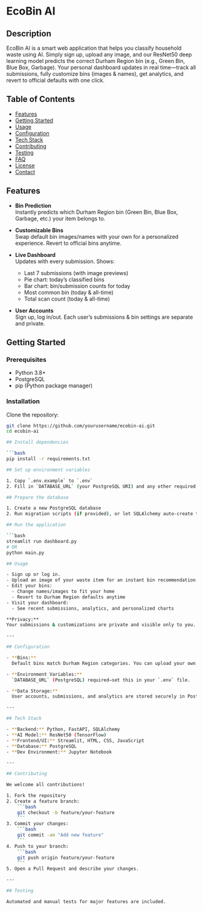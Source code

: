 # EcoBin AI

## Description
EcoBin AI is a smart web application that helps you classify household waste using AI. Simply sign up, upload any image, and our ResNet50 deep learning model predicts the correct Durham Region bin (e.g., Green Bin, Blue Box, Garbage). Your personal dashboard updates in real time—track all submissions, fully customize bins (images & names), get analytics, and revert to official defaults with one click.

## Table of Contents
- [Features](#features)
- [Getting Started](#getting-started)
- [Usage](#usage)
- [Configuration](#configuration)
- [Tech Stack](#tech-stack)
- [Contributing](#contributing)
- [Testing](#testing)
- [FAQ](#faq)
- [License](#license)
- [Contact](#contact)

## Features

- **Bin Prediction**  
  Instantly predicts which Durham Region bin (Green Bin, Blue Box, Garbage, etc.) your item belongs to.

- **Customizable Bins**  
  Swap default bin images/names with your own for a personalized experience. Revert to official bins anytime.

- **Live Dashboard**  
  Updates with every submission. Shows:
  - Last 7 submissions (with image previews)
  - Pie chart: today’s classified bins
  - Bar chart: bin/submission counts for today
  - Most common bin (today & all-time)
  - Total scan count (today & all-time)

- **User Accounts**  
  Sign up, log in/out. Each user’s submissions & bin settings are separate and private.

## Getting Started

### Prerequisites
- Python 3.8+
- PostgreSQL
- pip (Python package manager)

### Installation

Clone the repository:

```bash
git clone https://github.com/yourusername/ecobin-ai.git
cd ecobin-ai

## Install dependencies

```bash
pip install -r requirements.txt

## Set up environment variables

1. Copy `.env.example` to `.env`
2. Fill in `DATABASE_URL` (your PostgreSQL URI) and any other required variables

## Prepare the database

1. Create a new PostgreSQL database
2. Run migration scripts (if provided), or let SQLAlchemy auto-create tables on first run

## Run the application

```bash
streamlit run dashboard.py
# OR
python main.py

## Usage

- Sign up or log in.
- Upload an image of your waste item for an instant bin recommendation.
- Edit your bins:
  - Change names/images to fit your home
  - Revert to Durham Region defaults anytime
- Visit your dashboard:
  - See recent submissions, analytics, and personalized charts

**Privacy:**  
Your submissions & customizations are private and visible only to you.

---

## Configuration

- **Bins:**  
  Default bins match Durham Region categories. You can upload your own images and rename bins at any time.

- **Environment Variables:**  
  `DATABASE_URL` (PostgreSQL) required—set this in your `.env` file.

- **Data Storage:**  
  User accounts, submissions, and analytics are stored securely in PostgreSQL. Uploaded images are processed and deleted after 30 minutes for privacy.

---

## Tech Stack

- **Backend:** Python, FastAPI, SQLAlchemy
- **AI Model:** ResNet50 (TensorFlow)
- **Frontend/UI:** Streamlit, HTML, CSS, JavaScript
- **Database:** PostgreSQL
- **Dev Environment:** Jupyter Notebook

---

## Contributing

We welcome all contributions!

1. Fork the repository
2. Create a feature branch:
    ```bash
    git checkout -b feature/your-feature
    ```
3. Commit your changes:
    ```bash
    git commit -am "Add new feature"
    ```
4. Push to your branch:
    ```bash
    git push origin feature/your-feature
    ```
5. Open a Pull Request and describe your changes.

---

## Testing

Automated and manual tests for major features are included.